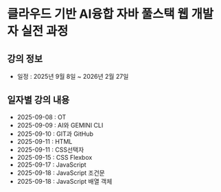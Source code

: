 # 클라우드 기반 AI융합 자바 풀스택 웹 개발자 실전 과정

## 강의 정보

- 일정 : 2025년 9월 8일 ~ 2026년 2월 27일

## 일자별 강의 내용

- 2025-09-08 : OT
- 2025-09-09 : AI와 GEMINI CLI
- 2025-09-10 : GIT과 GitHub
- 2025-09-11 : HTML
- 2025-09-11 : CSS선택자
- 2025-09-15 : CSS Flexbox
- 2025-09-17 : JavaScript
- 2025-09-18 : JavaScript 조건문
- 2025-09-18 : JavaScript 배열 객체
